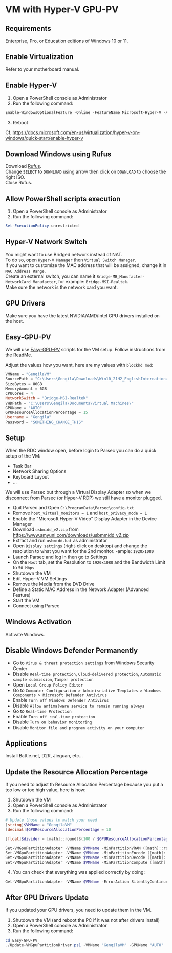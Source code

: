 # VM with Hyper-V GPU-PV

## Requirements

Enterprise, Pro, or Education editions of Windows 10 or 11.

## Enable Virtualization

Refer to your motherboard manual.

## Enable Hyper-V

1) Open a PowerShell console as Administrator
2) Run the following command:

```powershell
Enable-WindowsOptionalFeature -Online -FeatureName Microsoft-Hyper-V -All
```

3) Reboot

Cf. https://docs.microsoft.com/en-us/virtualization/hyper-v-on-windows/quick-start/enable-hyper-v

## Download Windows using Rufus

Download [Rufus](https://rufus.ie/en/).\
Change `SELECT` to `DOWNLOAD` using arrow then click on `DOWNLOAD` to choose the right ISO.\
Close Rufus.

## Allow PowerShell scripts execution

1) Open a PowerShell console as Administrator
2) Run the following command:

```powershell
Set-ExecutionPolicy unrestricted
```

## Hyper-V Network Switch

You might want to use Bridged network instead of NAT.\
To do so, open `Hyper-V Manager` then `Virtual Switch Manager`.\
If you want to customize the MAC address that will be assigned, change it in `MAC Address Range`.\
Create an external switch, you can name it `Bridge-MB_Manufacter-NetworkCard_Manufacter`, for example: `Bridge-MSI-Realtek`.\
Make sure the network is the network card you want.

## GPU Drivers

Make sure you have the latest NVIDIA/AMD/Intel GPU drivers installed on the host.

## Easy-GPU-PV

We will use [Easy-GPU-PV](https://github.com/jamesstringerparsec/Easy-GPU-PV) scripts for the VM setup. Follow instructions from the [ReadMe](https://github.com/jamesstringerparsec/Easy-GPU-PV#instructions).

Adjust the values how you want, here are my values with `blockhd mod`:

```powershell
VMName = "GenqilaVM"
SourcePath = "C:\Users\Genqila\Downloads\Win10_21H2_EnglishInternational_x64.iso"
SizeBytes = 80GB
MemoryAmount = 6GB
CPUCores = 4
NetworkSwitch = "Bridge-MSI-Realtek"
VHDPath = "C:\Users\Genqila\Documents\Virtual Machines\"
GPUName = "AUTO"
GPUResourceAllocationPercentage = 15
Username = "Genqila"
Password = "SOMETHING_CHANGE_THIS"
```

## Setup

When the RDC window open, before login to Parsec you can do a quick setup of the VM:

- Task Bar
- Network Sharing Options
- Keyboard Layout
- ...

We will use Parsec but through a Virtual Display Adapter so when we disconnect from Parsec (or Hyper-V RDP) we still have a monitor plugged.

- Quit Parsec and Open `C:\ProgramData\Parsec\config.txt`
- Remove `host_virtual_monitors = 1` and `host_privacy_mode = 1`
- Enable the "Microsoft Hyper-V Video" Display Adapter in the Device Manager
- Download `usbmidd_v2.zip` from https://www.amyuni.com/downloads/usbmmidd_v2.zip
- Extract and run `usbmidd.bat` as administrator
- Open `Display settings` (right-click on desktop) and change the resolution to what you want for the 2nd monitor. -ample: `1920x1080`
- Launch Parsec and log in then go to Settings
- On the `Host` tab, set the Resolution to `1920x1080` and the Bandwidth Limit to `50 Mbps`
- Shutdown the VM
- Edit Hyper-V VM Settings
- Remove the Media from the DVD Drive
- Define a Static MAC Address in the Network Adapter (Advanced Feature)
- Start the VM
- Connect using Parsec

## Windows Activation

Activate Windows.

## Disable Windows Defender Permanently

- Go to `Virus & threat protection settings` from Windows Security Center
- Disable `Real-time protection`, `Cloud-delivered protection`, `Automatic sample submission`, `Tamper protection`
- Open `Local Group Policy Editor`
- Go to `Computer Configuration > Adminisrtative Templates > Windows Components > Microsoft Defender Antivirus`
- Enable `Turn off Windows Defender Antivirus`
- Disable `Allow antimalware service to remain running always`
- Go to `Real-time Protection`
- Enable `Turn off real-time protection`
- Disable `Turn on behavior monitoring`
- Disable `Monitor file and program activity on your computer`

## Applications

Install Battle.net, D2R, Jieguan, etc...

## Update the Resource Allocation Percentage

If you need to adjust th Resource Allocation Percentage because you put a too low or too high value, here is how:

1) Shutdown the VM
2) Open a PowerShell console as Administrator
3) Run the following command:

```powershell
# Update those values to match your need
[string]$VMName = "GenqilaVM"
[decimal]$GPUResourceAllocationPercentage = 10

[float]$divider = [math]::round($(100 / $GPUResourceAllocationPercentage), 2)

Set-VMGpuPartitionAdapter -VMName $VMName -MinPartitionVRAM ([math]::round($(1000000000 / $divider))) -MaxPartitionVRAM ([math]::round($(1000000000 / $divider))) -OptimalPartitionVRAM ([math]::round($(1000000000 / $divider)))
Set-VMGpuPartitionAdapter -VMName $VMName -MinPartitionEncode ([math]::round($(18446744073709551615 / $divider))) -MaxPartitionEncode ([math]::round($(18446744073709551615 / $divider))) -OptimalPartitionEncode ([math]::round($(18446744073709551615 / $divider)))
Set-VMGpuPartitionAdapter -VMName $VMName -MinPartitionDecode ([math]::round($(1000000000 / $divider))) -MaxPartitionDecode ([math]::round($(1000000000 / $divider))) -OptimalPartitionDecode ([math]::round($(1000000000 / $divider)))
Set-VMGpuPartitionAdapter -VMName $VMName -MinPartitionCompute ([math]::round($(1000000000 / $divider))) -MaxPartitionCompute ([math]::round($(1000000000 / $divider))) -OptimalPartitionCompute ([math]::round($(1000000000 / $divider)))
```

4) You can check that everything was applied correctly by doing:

```powershell
Get-VMGpuPartitionAdapter -VMName $VMName -ErrorAction SilentlyContinue
```

## After GPU Drivers Update

If you updated your GPU drivers, you need to update them in the VM.

1) Shutdown the VM (and reboot the PC if it was not after drivers install)
2) Open a PowerShell console as Administrator
3) Run the following command:

```powershell
cd Easy-GPU-PV
./Update-VMGpuPartitionDriver.ps1 -VMName "GenqilaVM" -GPUName "AUTO"
```
